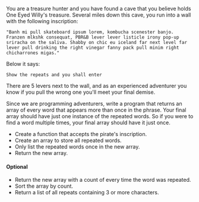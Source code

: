 You are a treasure hunter and you have found a cave that you believe holds One Eyed Willy's treasure. Several miles down this cave, you run into a wall with the following inscription:

```
"Banh mi pull skateboard ipsum lorem, kombucha scenester banjo. Franzen mlkshk consequat, PBR&B lever lever listicle irony pop-up sriracha on the saliva. Shabby on chic eu iceland far next level far lever pull drinking the right vinegar fanny pack pull minim right chicharrones migas."
```

Below it says:

`Show the repeats and you shall enter`

There are 5 levers next to the wall, and as an experienced adventurer you know if you pull the wrong one you'll meet your final demise.

Since we are programming adventurers, write a program that returns an array of every word that appears more than once in the phrase. Your final array should have just one instance of the repeated words. So if you were to find a word multiple times, your final array should have it just once.

* Create a function that accepts the pirate's inscription.
* Create an array to store all repeated words.
* Only list the repeated words once in the new array.
* Return the new array.

#### Optional

* Return the new array with a count of every time the word was repeated.
* Sort the array by count.
* Return a list of all repeats containing 3 or more characters.
